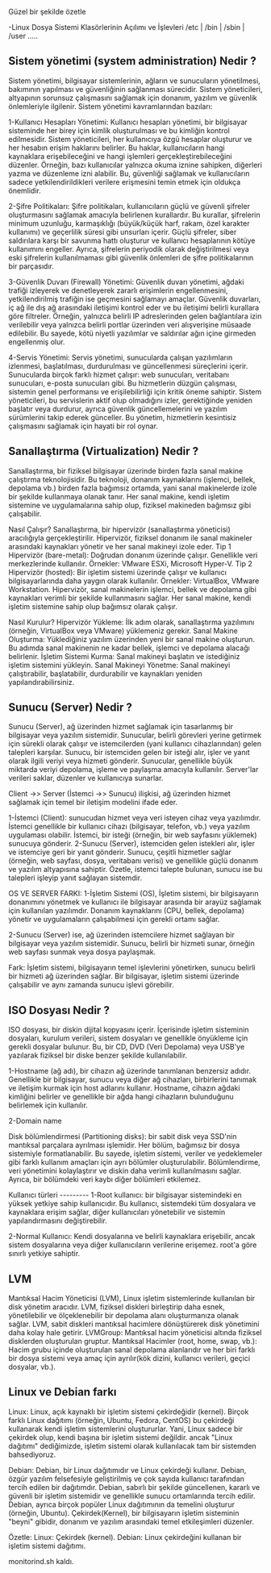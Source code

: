 

Güzel bir şekilde özetle 

-Linux Dosya Sistemi Klasörlerinin Açılımı ve İşlevleri
/etc | /bin | /sbin | /user .....


Sistem yönetimi (system administration) Nedir ?
-----------------------------------------------
Sistem yönetimi, bilgisayar sistemlerinin, ağların ve sunucuların yönetilmesi, 
bakımının yapılması ve güvenliğinin sağlanması sürecidir. 
Sistem yöneticileri, altyapının sorunsuz çalışmasını sağlamak için donanım, 
yazılım ve güvenlik önlemleriyle ilgilenir. Sistem yönetimi kavramlarından bazıları:

1-Kullanıcı Hesapları Yönetimi:
Kullanıcı hesapları yönetimi, bir bilgisayar sisteminde her birey için 
kimlik oluşturulması ve bu kimliğin kontrol edilmesidir. 
Sistem yöneticileri, her kullanıcıya özgü hesaplar oluşturur ve her hesabın erişim haklarını belirler. 
Bu haklar, kullanıcıların hangi kaynaklara erişebileceğini ve hangi işlemleri gerçekleştirebileceğini düzenler. 
Örneğin, bazı kullanıcılar yalnızca okuma iznine sahipken, diğerleri yazma ve düzenleme izni alabilir. 
Bu, güvenliği sağlamak ve kullanıcıların sadece yetkilendirildikleri verilere erişmesini temin 
etmek için oldukça önemlidir.

2-Şifre Politikaları:
Şifre politikaları, kullanıcıların güçlü ve güvenli şifreler oluşturmasını sağlamak amacıyla belirlenen kurallardır. 
Bu kurallar, şifrelerin minimum uzunluğu, karmaşıklığı (büyük/küçük harf, rakam, özel karakter kullanımı) 
ve geçerlilik süresi gibi unsurları içerir. 
Güçlü şifreler, siber saldırılara karşı bir savunma hattı oluşturur ve kullanıcı hesaplarının kötüye 
kullanımını engeller. Ayrıca, şifrelerin periyodik olarak değiştirilmesi veya eski şifrelerin kullanılmaması 
gibi güvenlik önlemleri de şifre politikalarının bir parçasıdır.

3-Güvenlik Duvarı (Firewall) Yönetimi:
Güvenlik duvarı yönetimi, ağdaki trafiği izleyerek ve denetleyerek zararlı erişimlerin engellenmesini, 
yetkilendirilmiş trafiğin ise geçmesini sağlamayı amaçlar. 
Güvenlik duvarları, iç ağ ile dış ağ arasındaki iletişimi kontrol eder ve bu iletişimi belirli kurallara göre 
filtreler. Örneğin, yalnızca belirli IP adreslerinden gelen bağlantılara izin verilebilir veya yalnızca 
belirli portlar üzerinden veri alışverişine müsaade edilebilir. 
Bu sayede, kötü niyetli yazılımlar ve saldırılar ağın içine girmeden engellenmiş olur.

4-Servis Yönetimi: 
Servis yönetimi, sunucularda çalışan yazılımların izlenmesi, başlatılması, durdurulması ve güncellenmesi 
süreçlerini içerir. 
Sunucularda birçok farklı hizmet çalışır: web sunucuları, veritabanı sunucuları, e-posta sunucuları gibi. 
Bu hizmetlerin düzgün çalışması, sistemin genel performansı ve erişilebilirliği için kritik öneme sahiptir. 
Sistem yöneticileri, bu servislerin aktif olup olmadığını izler, gerektiğinde yeniden başlatır veya durdurur, 
ayrıca güvenlik güncellemelerini ve yazılım sürümlerini takip ederek günceller. 
Bu yönetim, hizmetlerin kesintisiz çalışmasını sağlamak için hayati bir rol oynar.



Sanallaştırma (Virtualization) Nedir ?
--------------------------------------
Sanallaştırma, bir fiziksel bilgisayar üzerinde birden fazla sanal makine çalıştırma teknolojisidir.
Bu teknoloji, donanım kaynaklarını (işlemci, bellek, depolama vb.) birden fazla bağımsız ortamda, 
yani sanal makinelerde izole bir şekilde kullanmaya olanak tanır.
Her sanal makine, kendi işletim sistemine ve uygulamalarına sahip olup, 
fiziksel makineden bağımsız gibi çalışabilir.

Nasıl Çalışır?
Sanallaştırma, bir hipervizör (sanallaştırma yöneticisi) aracılığıyla gerçekleştirilir. 
Hipervizör, fiziksel donanım ile sanal makineler arasındaki kaynakları yönetir ve her sanal makineyi izole eder.
Tip 1 Hipervizör (bare-metal): 
Doğrudan donanım üzerinde çalışır. Genellikle veri merkezlerinde kullanılır. 
Örnekler: VMware ESXi, Microsoft Hyper-V.
Tip 2 Hipervizör (hosted): 
Bir işletim sistemi üzerinde çalışır ve kullanıcı bilgisayarlarında daha yaygın olarak kullanılır. 
Örnekler: VirtualBox, VMware Workstation.
Hipervizör, sanal makinelerin işlemci, bellek ve depolama gibi kaynakları verimli bir şekilde kullanmasını sağlar.
Her sanal makine, kendi işletim sistemine sahip olup bağımsız olarak çalışır.

Nasıl Kurulur?
Hipervizör Yükleme: İlk adım olarak, sanallaştırma yazılımını (örneğin, VirtualBox veya VMware) yüklemeniz gerekir.
Sanal Makine Oluşturma: Yüklediğiniz yazılım üzerinden yeni bir sanal makine oluşturun. 
Bu adımda sanal makinenin ne kadar bellek, işlemci ve depolama alacağı belirlenir.
İşletim Sistemi Kurma: Sanal makineyi başlatın ve istediğiniz işletim sistemini yükleyin.
Sanal Makineyi Yönetme: Sanal makineyi çalıştırabilir, başlatabilir, durdurabilir 
ve kaynakları yeniden yapılandırabilirsiniz.


Sunucu (Server) Nedir ?
-----------------------
Sunucu (Server), ağ üzerinden hizmet sağlamak için tasarlanmış bir bilgisayar veya yazılım sistemidir. 
Sunucular, belirli görevleri yerine getirmek için sürekli olarak çalışır ve istemcilerden 
(yani kullanıcı cihazlarından) gelen talepleri karşılar. 
Sunucu, bir istemciden gelen bir isteği alır, işler ve yanıt olarak ilgili veriyi veya hizmeti gönderir. 
Sunucular, genellikle büyük miktarda veriyi depolama, işleme ve paylaşma amacıyla kullanılır.
Server'lar verileri saklar, düzenler ve kullanıcıya sunarlar.

Client ->> Server (İstemci ->> Sunucu) ilişkisi, ağ üzerinden hizmet sağlamak için 
temel bir iletişim modelini ifade eder. 

1-İstemci (Client):
sunucudan hizmet veya veri isteyen cihaz veya yazılımdır. 
İstemci genellikle bir kullanıcı cihazı (bilgisayar, telefon, vb.) veya yazılım uygulaması olabilir. 
İstemci, bir isteği (örneğin, bir web sayfasını yüklemek) sunucuya gönderir.
2-Sunucu (Server), istemciden gelen istekleri alır, işler ve istemciye geri bir yanıt gönderir.
Sunucu, çeşitli hizmetler sağlar (örneğin, web sayfası, dosya, veritabanı verisi) ve 
genellikle güçlü donanım ve yazılım altyapısına sahiptir.
Özetle, istemci talepte bulunan, sunucu ise bu talepleri işleyip yanıt sağlayan sistemdir.


OS VE SERVER FARKI:
1-İşletim Sistemi (OS), 
İşletim sistemi, bir bilgisayarın donanımını yönetmek ve kullanıcı ile bilgisayar arasında bir arayüz 
sağlamak için kullanılan yazılımdır. 
Donanım kaynaklarını (CPU, bellek, depolama) yönetir ve uygulamaların çalışabilmesi için gerekli ortamı sağlar.

2-Sunucu (Server) ise, ağ üzerinden istemcilere hizmet sağlayan bir bilgisayar veya yazılım sistemidir. 
Sunucu, belirli bir hizmeti sunar, örneğin web sayfası sunmak veya dosya paylaşmak.

Fark: İşletim sistemi, bilgisayarın temel işlevlerini yönetirken, sunucu belirli bir hizmeti ağ üzerinden sağlar.
Bir bilgisayar, işletim sistemi üzerinde çalışabilir ve aynı zamanda sunucu işlevi görebilir.


ISO Dosyası Nedir ?
-------------------
ISO dosyası, bir diskin dijital kopyasını içerir. İçerisinde işletim sisteminin dosyaları, 
kurulum verileri, sistem dosyaları ve genellikle önyükleme için gerekli dosyalar bulunur. 
Bu, bir CD, DVD (Veri Depolama)  veya USB'ye yazılarak fiziksel bir diske benzer şekilde kullanılabilir.


1-Hostname (ağ adı), 
bir cihazın ağ üzerinde tanımlanan benzersiz adıdır. 
Genellikle bir bilgisayar, sunucu veya diğer ağ cihazları, birbirlerini 
tanımak ve iletişim kurmak için host adlarını kullanır. 
Hostname, cihazın ağdaki kimliğini belirler ve genellikle bir ağda hangi cihazların 
bulunduğunu belirlemek için kullanılır.

2-Domain name



Disk bölümlendirmesi (Partitioning disks):
bir sabit disk veya SSD'nin mantıksal parçalara ayrılması işlemidir. 
Her bölüm, bağımsız bir dosya sistemiyle formatlanabilir. 
Bu sayede, işletim sistemi, veriler ve yedeklemeler gibi farklı kullanım amaçları için ayrı 
bölümler oluşturulabilir. Bölümlendirme, veri yönetimini kolaylaştırır ve diskin daha verimli 
kullanılmasını sağlar. Ayrıca, bir bölümdeki veri kaybı diğer bölümleri etkilemez.


Kullanıcı türleri
-*-*-*-*-*-*-*-*-
1-Root kullanıcı:
bir bilgisayar sistemindeki en yüksek yetkiye sahip kullanıcıdır. 
Bu kullanıcı, sistemdeki tüm dosyalara ve kaynaklara erişim sağlar, 
diğer kullanıcıları yönetebilir ve sistemin yapılandırmasını değiştirebilir.

2-Normal Kullanıcı:
Kendi dosyalarına ve belirli kaynaklara erişebilir, ancak sistem 
dosyalarına veya diğer kullanıcıların verilerine erişemez.
root'a göre sınırlı yetkiye sahiptir.

LVM
---
Mantıksal Hacim Yöneticisi (LVM), Linux işletim sistemlerinde kullanılan bir disk yönetim aracıdır. 
LVM, fiziksel diskleri birleştirip daha esnek, yönetilebilir ve ölçeklenebilir bir depolama alanı 
oluşturmanıza olanak sağlar. LVM, sabit diskleri mantıksal hacimlere dönüştürerek disk yönetimini 
daha kolay hale getirir.
LVMGroup: Mantıksal hacim yöneticisi altında fiziksel disklerden oluşturulan gruptur.
Mantıksal Hacimler (root, home, swap, vb.): Hacim grubu içinde oluşturulan sanal depolama alanlarıdır 
ve her biri farklı bir dosya sistemi veya amaç için ayrılır(kök dizini, kullanıcı verileri, geçici dosyalar, vb.).

Linux ve Debian farkı 
--------------------
Linux: Linux, açık kaynaklı bir işletim sistemi çekirdeğidir (kernel). 
Birçok farklı Linux dağıtımı (örneğin, Ubuntu, Fedora, CentOS) bu çekirdeği 
kullanarak kendi işletim sistemlerini oluştururlar. 
Yani, Linux sadece bir çekirdek olup, kendi başına bir işletim sistemi değildir. 
ancak "Linux dağıtımı" dediğimizde, işletim sistemi olarak kullanılacak tam bir sistemden bahsediyoruz.

Debian: Debian, bir Linux dağıtımıdır ve Linux çekirdeği kullanır. 
Debian, özgür yazılım felsefesiyle geliştirilmiş ve çok sayıda kullanıcı tarafından tercih edilen bir dağıtımdır. 
Debian, sabırlı bir şekilde güncellenen, kararlı ve güvenli bir işletim sistemidir ve genellikle 
sunucu ortamlarında tercih edilir. 
Debian, ayrıca birçok popüler Linux dağıtımının da temelini oluşturur (örneğin, Ubuntu).
Çekirdek(Kernel), bir bilgisayarın işletim sisteminin "beyni" gibidir, 
donanım ve yazılım arasındaki temel etkileşimleri düzenler.

Özetle:
Linux: Çekirdek (kernel).
Debian: Linux çekirdeğini kullanan bir işletim sistemi dağıtımı.



monitorind.sh kaldı. 
